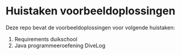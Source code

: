 # Huistaken voorbeeldoplossingen

Deze repo bevat de voorbeeldoplossingen voor volgende huistaken:

1. Requirements duikschool
2. Java programmeeroefening DiveLog